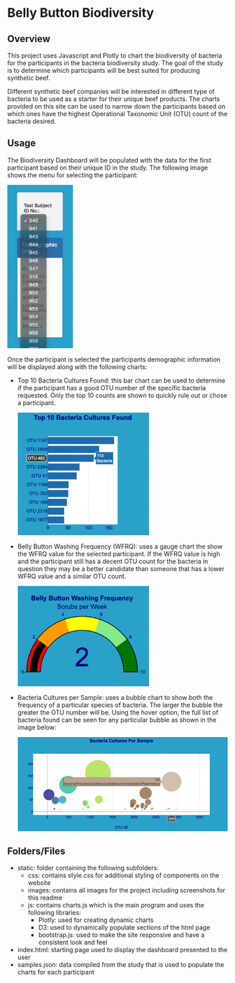 # Belly Button Biodiversity

## Overview

This project uses Javascript and Plotly to chart the biodiversity of bacteria for the participants in the bacteria biodiversity study. The goal of the study is to determine which participants will be best suited for producing synthetic beef.

Different synthetic beef companies will be interested in different type of bacteria to be used as a starter for their unique beef products. The charts provided on this site can be used to narrow down the participants based on which ones have the highest Operational Taxonomic Unit (OTU) count of the bacteria desired.

## Usage

The Biodiversity Dashboard will be populated with the data for the first participant based on their unique ID in the study. The following image shows the menu for selecting the participant:

<img src="./static/images/dropdown_menu.png" alt="dropdown menu" width="150"/>

Once the participant is selected the participants demographic information will be displayed along with the following charts:

- Top 10 Bacteria Cultures Found: this bar chart can be used to determine if the participant has a good OTU number of the specific bacteria requested. Only the top 10 counts are shown to quickly rule out or chose a participant.

    <img src="./static/images/bar_chart_hover.png" alt="bar chart" width="300"/>

- Belly Button Washing Frequency (WFRQ): uses a gauge chart the show the WFRQ value for the selected participant. If the WFRQ value is high and the participant still has a decent OTU count for the bacteria in question they may be a better candidate than someone that has a lower WFRQ value and a similar OTU count.

    <img src="./static/images/gauge_chart.png" alt="gauge chart" width="300"/>

- Bacteria Cultures per Sample: uses a bubble chart to show both the frequency of a particular species of bacteria. The larger the bubble the greater the OTU number will be. Using the hover option, the full list of bacteria found can be seen for any particular bubble as shown in the image below:

    <img src="./static/images/bubble_chart_hover.png" alt="bar chart" width="600"/>

## Folders/Files

- static: folder containing the following subfolders:
  - css: contains style.css for additional styling of components on the website
  - images: contains all images for the project including screenshots for this readme
  - js: contains charts.js which is the main program and uses the following libraries:
    - Plotly: used for creating dynamic charts
    - D3: used to dynamically populate sections of the html page
    - bootstrap.js: used to make the site responsive and have a consistent look and feel
- index.html: starting page used to display the dashboard presented to the user
- samples.json: data compiled from the study that is used to populate the charts for each participant

